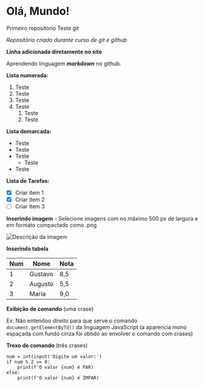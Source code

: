  # Olá, Mundo!
 Primeiro repositório 
 Teste git

 *Repositório criado durante curso de git e github*

 **Linha adicionada diretamente no site**

 Aprendendo linguagem __*markdown*__ no github.
 
 **Lista numerada:**
 1. Teste
 2. Teste
 3. Teste
 1. Teste
    1. Teste
    1. Teste
 
 **Lista demarcada:**
 * Teste
 * Teste
 * Teste
    * Teste
 * Teste

 **Lista de Tarefas:**
 
 - [x] Criar item 1
 - [x] Criar item 2
 - [ ] Criar item 3

 **Inserindo imagem** - Selecione imagens com no máximo 500 px de largura e em formato compactado como .png
 
 ![Descrição da imagem](https://user-images.githubusercontent.com/80778485/112314567-ed9e9a00-8c87-11eb-8380-2d20b329bd63.png)
 
 **Inserindo tabela**
 
 Num | Nome | Nota
  ---|---|---
 1|Gustavo|8,5
 2|Augusto|5,5
 3|Maria|9,0
 
 **Exibição de comando** (uma crase)
 
 Ex: Não entendoo direito para que serve o comando `document.getElementByTd()` da linguagem JavaScript
 (a aparencia mono espaçada com fundo cinza foi obtido ao envolver o comando com crases)
 
 **Trexo de comando** (três crases)
 
 ```
 num = int(input('Digite um valor:')
 if num % 2 == 0:
     print(f'O valor {num} é PAR)
 else:
     print(f'O valor {num} é ÍMPAR)
 ```
 
